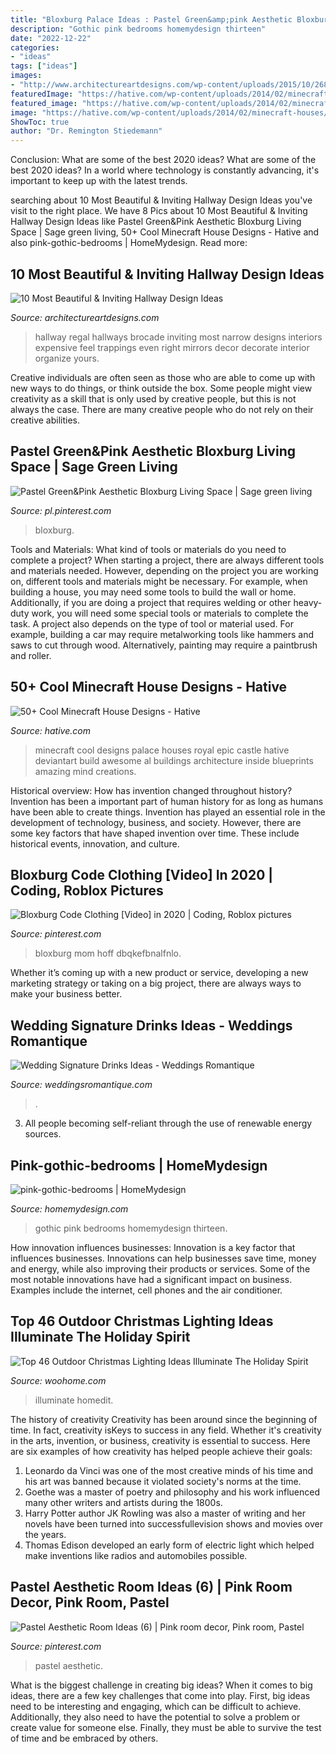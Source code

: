 ```yaml
---
title: "Bloxburg Palace Ideas : Pastel Green&amp;pink Aesthetic Bloxburg Living Space"
description: "Gothic pink bedrooms homemydesign thirteen"
date: "2022-12-22"
categories:
- "ideas"
tags: ["ideas"]
images:
- "http://www.architectureartdesigns.com/wp-content/uploads/2015/10/268-630x840.jpg"
featuredImage: "https://hative.com/wp-content/uploads/2014/02/minecraft-houses/royal-palace-design-47.jpg"
featured_image: "https://hative.com/wp-content/uploads/2014/02/minecraft-houses/royal-palace-design-47.jpg"
image: "https://hative.com/wp-content/uploads/2014/02/minecraft-houses/royal-palace-design-47.jpg"
ShowToc: true
author: "Dr. Remington Stiedemann"
---
```



Conclusion: What are some of the best 2020 ideas?
What are some of the best 2020 ideas? In a world where technology is constantly advancing, it's important to keep up with the latest trends.

	

		
searching about 10 Most Beautiful &amp; Inviting Hallway Design Ideas you've visit to the right place. We have 8 Pics about 10 Most Beautiful &amp; Inviting Hallway Design Ideas like Pastel Green&amp;Pink Aesthetic Bloxburg Living Space | Sage green living, 50+ Cool Minecraft House Designs - Hative and also pink-gothic-bedrooms | HomeMydesign. Read more:
		
    
## 10 Most Beautiful &amp; Inviting Hallway Design Ideas

<img loading=lazy src="http://www.architectureartdesigns.com/wp-content/uploads/2015/10/268-630x840.jpg" onerror="this.onerror=null;this.src='https://tse1.mm.bing.net/th?id=OIP.AqeBkTdTmoCAbvJCEQoqewHaJ4&amp;pid=15.1';" alt="10 Most Beautiful &amp; Inviting Hallway Design Ideas">

_Source: architectureartdesigns.com_

>hallway regal hallways brocade inviting most narrow designs interiors expensive feel trappings even right mirrors decor decorate interior organize yours. 

	

Creative individuals are often seen as those who are able to come up with new ways to do things, or think outside the box. Some people might view creativity as a skill that is only used by creative people, but this is not always the case. There are many creative people who do not rely on their creative abilities.

    
## Pastel Green&amp;Pink Aesthetic Bloxburg Living Space | Sage Green Living

<img loading=lazy src="https://i.pinimg.com/736x/e6/48/40/e648406853121190731a12e1c8bf47b0.jpg" onerror="this.onerror=null;this.src='https://tse2.mm.bing.net/th?id=OIP.B2GFTORUPvMMs3p2Al3fNwHaFe&amp;pid=15.1';" alt="Pastel Green&amp;Pink Aesthetic Bloxburg Living Space | Sage green living">

_Source: pl.pinterest.com_

>bloxburg. 

	

Tools and Materials: What kind of tools or materials do you need to complete a project?
When starting a project, there are always different tools and materials needed. However, depending on the project you are working on, different tools and materials might be necessary.  For example, when building a house, you may need some tools to build the wall or home.  Additionally, if you are doing a project that requires welding or other heavy-duty work, you will need some special tools or materials to complete the task.   A project also depends on the type of tool or material used. For example, building a car may require metalworking tools like hammers and saws to cut through wood. Alternatively, painting may require a paintbrush and roller.

    
## 50+ Cool Minecraft House Designs - Hative

<img loading=lazy src="https://hative.com/wp-content/uploads/2014/02/minecraft-houses/royal-palace-design-47.jpg" onerror="this.onerror=null;this.src='https://tse3.mm.bing.net/th?id=OIP.8xDPCRQxM0OeFiXSbRwCpgHaFm&amp;pid=15.1';" alt="50+ Cool Minecraft House Designs - Hative">

_Source: hative.com_

>minecraft cool designs palace houses royal epic castle hative deviantart build awesome al buildings architecture inside blueprints amazing mind creations. 

	

Historical overview: How has invention changed throughout history?
Invention has been a important part of human history for as long as humans have been able to create things. Invention has played an essential role in the development of technology, business, and society. However, there are some key factors that have shaped invention over time. These include historical events, innovation, and culture.

    
## Bloxburg Code Clothing [Video] In 2020 | Coding, Roblox Pictures

<img loading=lazy src="https://i.pinimg.com/736x/05/46/d1/0546d1c5cf23bc223ece6ce1b5a629e9.jpg" onerror="this.onerror=null;this.src='https://tse3.mm.bing.net/th?id=OIP.F2G7IZtumjBxlALXILwWigHaNK&amp;pid=15.1';" alt="Bloxburg Code Clothing [Video] in 2020 | Coding, Roblox pictures">

_Source: pinterest.com_

>bloxburg mom hoff dbqkefbnalfnlo. 

	

Whether it’s coming up with a new product or service, developing a new marketing strategy or taking on a big project, there are always ways to make your business better.

    
## Wedding Signature Drinks Ideas - Weddings Romantique

<img loading=lazy src="https://weddingsromantique.com/wp/wp-content/uploads/2013/04/Wedding-Signature-Drinks-Ideas-5.jpg" onerror="this.onerror=null;this.src='https://tse1.mm.bing.net/th?id=OIP.7sb8t6YWoCInTOudvhmcPAHaL7&amp;pid=15.1';" alt="Wedding Signature Drinks Ideas - Weddings Romantique">

_Source: weddingsromantique.com_

>. 

	

3. All people becoming self-reliant through the use of renewable energy sources. 

    
## Pink-gothic-bedrooms | HomeMydesign

<img loading=lazy src="https://homemydesign.com/wp-content/uploads/2014/02/pink-gothic-bedrooms.jpg" onerror="this.onerror=null;this.src='https://tse4.mm.bing.net/th?id=OIP.7J8XITEZeI_UKwAV2o8sfgHaJa&amp;pid=15.1';" alt="pink-gothic-bedrooms | HomeMydesign">

_Source: homemydesign.com_

>gothic pink bedrooms homemydesign thirteen. 

	

How innovation influences businesses:
Innovation is a key factor that influences businesses. Innovations can help businesses save time, money and energy, while also improving their products or services. Some of the most notable innovations have had a significant impact on business. Examples include the internet, cell phones and the air conditioner.

    
## Top 46 Outdoor Christmas Lighting Ideas Illuminate The Holiday Spirit

<img loading=lazy src="https://www.woohome.com/wp-content/uploads/2014/11/Outdoor-Christmas-Lighting-Decorations-15.jpg" onerror="this.onerror=null;this.src='https://tse4.mm.bing.net/th?id=OIP.8sQzlOGSF8HExD1bncZk5gHaLH&amp;pid=15.1';" alt="Top 46 Outdoor Christmas Lighting Ideas Illuminate The Holiday Spirit">

_Source: woohome.com_

>illuminate homedit. 

	

The history of creativity
Creativity has been around since the beginning of time. In fact, creativity isKeys to success in any field. Whether it's creativity in the arts, invention, or business, creativity is essential to success. Here are six examples of how creativity has helped people achieve their goals: 
1. Leonardo da Vinci was one of the most creative minds of his time and his art was banned because it violated society's norms at the time. 
2. Goethe was a master of poetry and philosophy and his work influenced many other writers and artists during the 1800s. 
3. Harry Potter author JK Rowling was also a master of writing and her novels have been turned into successfullevision shows and movies over the years. 
4. Thomas Edison developed an early form of electric light which helped make inventions like radios and automobiles possible. 

    
## Pastel Aesthetic Room Ideas (6) | Pink Room Decor, Pink Room, Pastel

<img loading=lazy src="https://i.pinimg.com/736x/f5/38/fc/f538fc439c6463eb23298240d01d6251.jpg" onerror="this.onerror=null;this.src='https://tse1.mm.bing.net/th?id=OIP.DGruyBopwg1atuJd-UPZ4wHaLH&amp;pid=15.1';" alt="Pastel Aesthetic Room Ideas (6) | Pink room decor, Pink room, Pastel">

_Source: pinterest.com_

>pastel aesthetic. 

	

What is the biggest challenge in creating big ideas?
When it comes to big ideas, there are a few key challenges that come into play. First, big ideas need to be interesting and engaging, which can be difficult to achieve. Additionally, they also need to have the potential to solve a problem or create value for someone else. Finally, they must be able to survive the test of time and be embraced by others.

